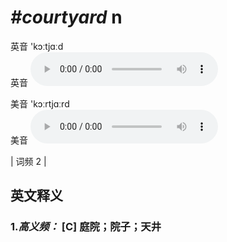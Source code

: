 # ***\#courtyard*** n
英音 'kɔːtjɑːd  
英音
<audio src="./media/courtyard-B.aac" controls="controls"></audio>

美音 'kɔːrtjɑːrd  
美音
<audio src="./media/courtyard.aac" controls="controls"></audio>



| 词频 2 |  

英文释义
---
### 1.*高义频：* **[C] 庭院；院子；天井**  


